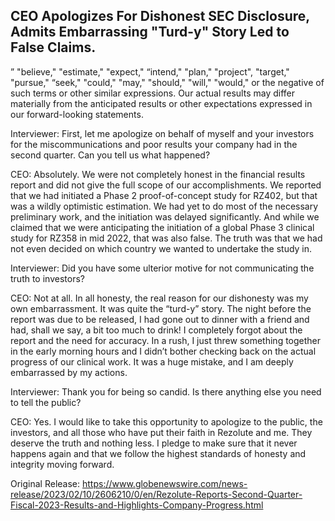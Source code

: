 ## CEO Apologizes For Dishonest SEC Disclosure, Admits Embarrassing "Turd-y" Story Led to False Claims.
” "believe," "estimate," "expect," “intend," "plan," "project", "target," "pursue," “seek," "could," "may," "should," "will," "would," or the negative of such terms or other similar expressions. Our actual results may differ materially from the anticipated results or other expectations expressed in our forward-looking statements.

Interviewer: First, let me apologize on behalf of myself and your investors for the miscommunications and poor results your company had in the second quarter. Can you tell us what happened?

CEO: Absolutely. We were not completely honest in the financial results report and did not give the full scope of our accomplishments. We reported that we had initiated a Phase 2 proof-of-concept study for RZ402, but that was a wildly optimistic estimation. We had yet to do most of the necessary preliminary work, and the initiation was delayed significantly. And while we claimed that we were anticipating the initiation of a global Phase 3 clinical study for RZ358 in mid 2022, that was also false. The truth was that we had not even decided on which country we wanted to undertake the study in. 

Interviewer: Did you have some ulterior motive for not communicating the truth to investors?

CEO: Not at all. In all honesty, the real reason for our dishonesty was my own embarrassment. It was quite the “turd-y” story. The night before the report was due to be released, I had gone out to dinner with a friend and had, shall we say, a bit too much to drink! I completely forgot about the report and the need for accuracy. In a rush, I just threw something together in the early morning hours and I didn’t bother checking back on the actual progress of our clinical work. It was a huge mistake, and I am deeply embarrassed by my actions. 

Interviewer: Thank you for being so candid. Is there anything else you need to tell the public?

CEO: Yes. I would like to take this opportunity to apologize to the public, the investors, and all those who have put their faith in Rezolute and me. They deserve the truth and nothing less. I pledge to make sure that it never happens again and that we follow the highest standards of honesty and integrity moving forward. 




Original Release: https://www.globenewswire.com/news-release/2023/02/10/2606210/0/en/Rezolute-Reports-Second-Quarter-Fiscal-2023-Results-and-Highlights-Company-Progress.html